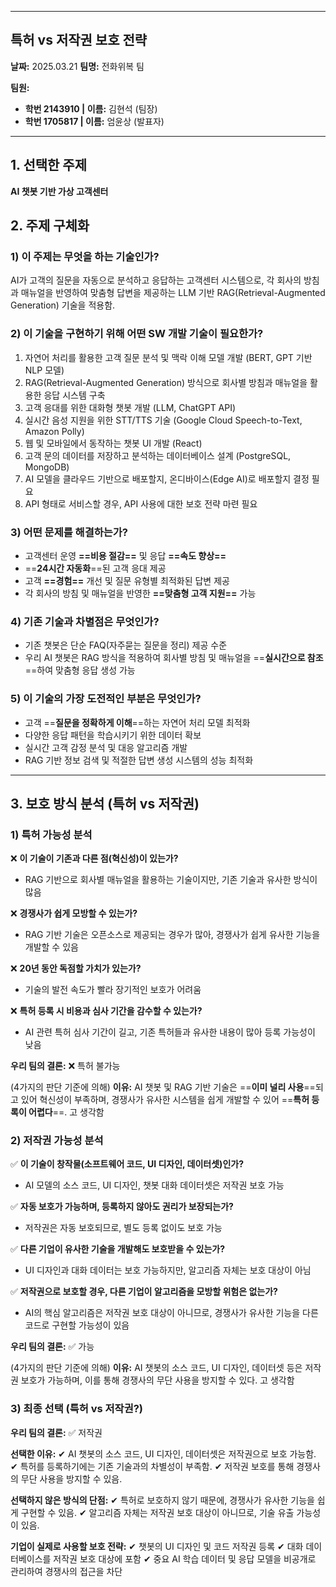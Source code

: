 
---
## 특허 vs 저작권 보호 전략

**날짜:** 2025.03.21 
**팀명:** 전화위복 팀

**팀원:**
- **학번 2143910 | 이름:** 김현석 (팀장)
- **학번 1705817 | 이름:** 엄윤상 (발표자)

---
## 1. 선택한 주제

**AI 챗봇 기반 가상 고객센터**

## 2. 주제 구체화

### 1) 이 주제는 무엇을 하는 기술인가?

AI가 고객의 질문을 자동으로 분석하고 응답하는 고객센터 시스템으로, 각 회사의 방침과 매뉴얼을 반영하여 맞춤형 답변을 제공하는 LLM 기반 RAG(Retrieval-Augmented Generation) 기술을 적용함.

### 2) 이 기술을 구현하기 위해 어떤 SW 개발 기술이 필요한가?

1. 자연어 처리를 활용한 고객 질문 분석 및 맥락 이해 모델 개발 (BERT, GPT 기반 NLP 모델)
2. RAG(Retrieval-Augmented Generation) 방식으로 회사별 방침과 매뉴얼을 활용한 응답 시스템 구축
3. 고객 응대를 위한 대화형 챗봇 개발 (LLM, ChatGPT API)
4. 실시간 음성 지원을 위한 STT/TTS 기술 (Google Cloud Speech-to-Text, Amazon Polly)
5. 웹 및 모바일에서 동작하는 챗봇 UI 개발 (React)
6. 고객 문의 데이터를 저장하고 분석하는 데이터베이스 설계 (PostgreSQL, MongoDB)
7. AI 모델을 클라우드 기반으로 배포할지, 온디바이스(Edge AI)로 배포할지 결정 필요
8. API 형태로 서비스할 경우, API 사용에 대한 보호 전략 마련 필요

### 3) 어떤 문제를 해결하는가?

- 고객센터 운영 **==비용 절감==** 및 응답 **==속도 향상==**
- ==**24시간 자동화**==된 고객 응대 제공
- 고객 **==경험==** 개선 및 질문 유형별 최적화된 답변 제공
- 각 회사의 방침 및 매뉴얼을 반영한 **==맞춤형 고객 지원==** 가능

### 4) 기존 기술과 차별점은 무엇인가?

- 기존 챗봇은 단순 FAQ(자주묻는 질문을 정리) 제공 수준
- 우리 AI 챗봇은 RAG 방식을 적용하여 회사별 방침 및 매뉴얼을 ==**실시간으로 참조**==하여 맞춤형 응답 생성 가능

### 5) 이 기술의 가장 도전적인 부분은 무엇인가?

- 고객 ==**질문을 정확하게 이해**==하는 자연어 처리 모델 최적화
- 다양한 응답 패턴을 학습시키기 위한 데이터 확보
- 실시간 고객 감정 분석 및 대응 알고리즘 개발
- RAG 기반 정보 검색 및 적절한 답변 생성 시스템의 성능 최적화

---
## 3. 보호 방식 분석 (특허 vs 저작권)

### 1) 특허 가능성 분석

❌ **이 기술이 기존과 다른 점(혁신성)이 있는가?**

- RAG 기반으로 회사별 매뉴얼을 활용하는 기술이지만, 기존 기술과 유사한 방식이 많음
    

❌ **경쟁사가 쉽게 모방할 수 있는가?**

- RAG 기반 기술은 오픈소스로 제공되는 경우가 많아, 경쟁사가 쉽게 유사한 기능을 개발할 수 있음
    

❌ **20년 동안 독점할 가치가 있는가?**

- 기술의 발전 속도가 빨라 장기적인 보호가 어려움
    

❌ **특허 등록 시 비용과 심사 기간을 감수할 수 있는가?**

- AI 관련 특허 심사 기간이 길고, 기존 특허들과 유사한 내용이 많아 등록 가능성이 낮음
    

**우리 팀의 결론:** ❌ 특허 불가능 

(4가지의 판단 기준에 의해)
**이유:** AI 챗봇 및 RAG 기반 기술은 ==**이미 널리 사용**==되고 있어 혁신성이 부족하며, 경쟁사가 유사한 시스템을 쉽게 개발할 수 있어 ==**특허 등록이 어렵다**==. 고 생각함

### 2) 저작권 가능성 분석

✅ **이 기술이 창작물(소프트웨어 코드, UI 디자인, 데이터셋)인가?**

- AI 모델의 소스 코드, UI 디자인, 챗봇 대화 데이터셋은 저작권 보호 가능
    

✅ **자동 보호가 가능하며, 등록하지 않아도 권리가 보장되는가?**

- 저작권은 자동 보호되므로, 별도 등록 없이도 보호 가능
    

✅ **다른 기업이 유사한 기술을 개발해도 보호받을 수 있는가?**

- UI 디자인과 대화 데이터는 보호 가능하지만, 알고리즘 자체는 보호 대상이 아님
    

✅ **저작권으로 보호할 경우, 다른 기업이 알고리즘을 모방할 위험은 없는가?**

- AI의 핵심 알고리즘은 저작권 보호 대상이 아니므로, 경쟁사가 유사한 기능을 다른 코드로 구현할 가능성이 있음
    

**우리 팀의 결론:** ✅ 가능

(4가지의 판단 기준에 의해)
**이유:** AI 챗봇의 소스 코드, UI 디자인, 데이터셋 등은 저작권 보호가 가능하며, 이를 통해 경쟁사의 무단 사용을 방지할 수 있다. 고 생각함

### 3) 최종 선택 (특허 vs 저작권?)

**우리 팀의 결론:** ✅ 저작권

**선택한 이유:** 
	✔ AI 챗봇의 소스 코드, UI 디자인, 데이터셋은 저작권으로 보호 가능함. 
	✔ 특허를 등록하기에는 기존 기술과의 차별성이 부족함. 
	✔ 저작권 보호를 통해 경쟁사의 무단 사용을 방지할 수 있음.

**선택하지 않은 방식의 단점:** 
	✔ 특허로 보호하지 않기 때문에, 경쟁사가 유사한 기능을 쉽게 구현할 수 있음. 
	✔ 알고리즘 자체는 저작권 보호 대상이 아니므로, 기술 유출 가능성이 있음.

**기업이 실제로 사용할 보호 전략:** 
	✔ 챗봇의 UI 디자인 및 코드 저작권 등록 
	✔ 대화 데이터베이스를 저작권 보호 대상에 포함 
	✔ 중요 AI 학습 데이터 및 응답 모델을 비공개로 관리하여 경쟁사의 접근을 차단